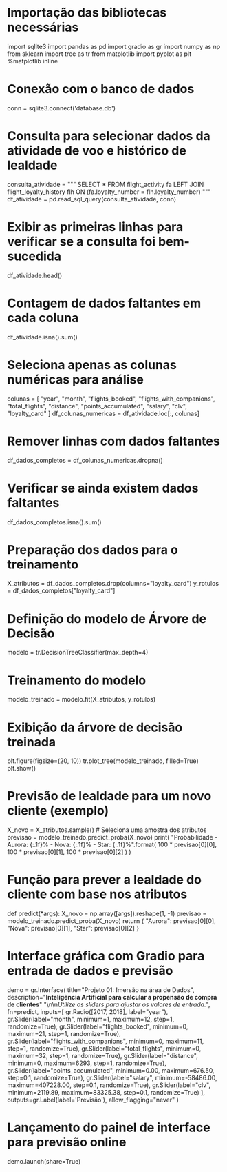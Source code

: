 # Importação das bibliotecas necessárias
import sqlite3
import pandas as pd
import gradio as gr
import numpy as np
from sklearn import tree as tr
from matplotlib import pyplot as plt
%matplotlib inline

# Conexão com o banco de dados
conn = sqlite3.connect('database.db')

# Consulta para selecionar dados da atividade de voo e histórico de lealdade
consulta_atividade = """
SELECT 
    *
FROM 
    flight_activity fa 
LEFT JOIN 
    flight_loyalty_history flh 
ON 
    (fa.loyalty_number = flh.loyalty_number)
"""
df_atividade = pd.read_sql_query(consulta_atividade, conn)

# Exibir as primeiras linhas para verificar se a consulta foi bem-sucedida
df_atividade.head()

# Contagem de dados faltantes em cada coluna
df_atividade.isna().sum()

# Seleciona apenas as colunas numéricas para análise
colunas = [
    "year", "month", "flights_booked", "flights_with_companions", 
    "total_flights", "distance", "points_accumulated", "salary", 
    "clv", "loyalty_card"
]
df_colunas_numericas = df_atividade.loc[:, colunas]

# Remover linhas com dados faltantes
df_dados_completos = df_colunas_numericas.dropna()

# Verificar se ainda existem dados faltantes
df_dados_completos.isna().sum()

# Preparação dos dados para o treinamento
X_atributos = df_dados_completos.drop(columns="loyalty_card")
y_rotulos = df_dados_completos["loyalty_card"]

# Definição do modelo de Árvore de Decisão
modelo = tr.DecisionTreeClassifier(max_depth=4)

# Treinamento do modelo
modelo_treinado = modelo.fit(X_atributos, y_rotulos)

# Exibição da árvore de decisão treinada
plt.figure(figsize=(20, 10))
tr.plot_tree(modelo_treinado, filled=True)
plt.show()

# Previsão de lealdade para um novo cliente (exemplo)
X_novo = X_atributos.sample()  # Seleciona uma amostra dos atributos
previsao = modelo_treinado.predict_proba(X_novo)
print(
    "Probabilidade - Aurora: {:.1f}% - Nova: {:.1f}% - Star: {:.1f}%".format(
        100 * previsao[0][0], 
        100 * previsao[0][1], 
        100 * previsao[0][2]
    )
)

# Função para prever a lealdade do cliente com base nos atributos
def predict(*args):
    X_novo = np.array([args]).reshape(1, -1)
    previsao = modelo_treinado.predict_proba(X_novo)
    return {
        "Aurora": previsao[0][0], 
        "Nova": previsao[0][1], 
        "Star": previsao[0][2]
    }

# Interface gráfica com Gradio para entrada de dados e previsão
demo = gr.Interface(
    title="Projeto 01: Imersão na área de Dados",
    description="**Inteligência Artificial para calcular a propensão de compra de clientes**"
                "\n\n*Utilize os sliders para ajustar os valores de entrada.*",
    fn=predict,
    inputs=[
        gr.Radio([2017, 2018], label="year"),
        gr.Slider(label="month", minimum=1, maximum=12, step=1, randomize=True),
        gr.Slider(label="flights_booked", minimum=0, maximum=21, step=1, randomize=True),
        gr.Slider(label="flights_with_companions", minimum=0, maximum=11, step=1, randomize=True),
        gr.Slider(label="total_flights", minimum=0, maximum=32, step=1, randomize=True),
        gr.Slider(label="distance", minimum=0, maximum=6293, step=1, randomize=True),
        gr.Slider(label="points_accumulated", minimum=0.00, maximum=676.50, step=0.1, randomize=True),
        gr.Slider(label="salary", minimum=-58486.00, maximum=407228.00, step=0.1, randomize=True),
        gr.Slider(label="clv", minimum=2119.89, maximum=83325.38, step=0.1, randomize=True)
    ],
    outputs=gr.Label(label='Previsão'),
    allow_flagging="never"
)

# Lançamento do painel de interface para previsão online
demo.launch(share=True)

